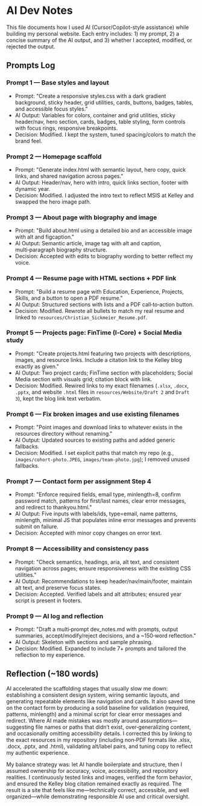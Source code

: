 # AI Dev Notes

This file documents how I used AI (Cursor/Copilot-style assistance) while building my personal website. Each entry includes: 1) my prompt, 2) a concise summary of the AI output, and 3) whether I accepted, modified, or rejected the output.

## Prompts Log

### Prompt 1 — Base styles and layout
- Prompt: "Create a responsive styles.css with a dark gradient background, sticky header, grid utilities, cards, buttons, badges, tables, and accessible focus styles."
- AI Output: Variables for colors, container and grid utilities, sticky header/nav, hero section, cards, badges, table styling, form controls with focus rings, responsive breakpoints.
- Decision: Modified. I kept the system, tuned spacing/colors to match the brand feel.

### Prompt 2 — Homepage scaffold
- Prompt: "Generate index.html with semantic layout, hero copy, quick links, and shared navigation across pages."
- AI Output: Header/nav, hero with intro, quick links section, footer with dynamic year.
- Decision: Modified. I adjusted the intro text to reflect MSIS at Kelley and swapped the hero image path.

### Prompt 3 — About page with biography and image
- Prompt: "Build about.html using a detailed bio and an accessible image with alt and figcaption."
- AI Output: Semantic article, image tag with alt and caption, multi‑paragraph biography structure.
- Decision: Accepted with edits to biography wording to better reflect my voice.

### Prompt 4 — Resume page with HTML sections + PDF link
- Prompt: "Build a resume page with Education, Experience, Projects, Skills, and a button to open a PDF resume."
- AI Output: Structured sections with lists and a PDF call‑to‑action button.
- Decision: Modified. Rewrote all bullets to match my real resume and linked to `resources/Christian_Sickmeier_Resume.pdf`.

### Prompt 5 — Projects page: FinTime (I‑Core) + Social Media study
- Prompt: "Create projects.html featuring two projects with descriptions, images, and resource links. Include a citation link to the Kelley blog exactly as given."
- AI Output: Two project cards; FinTime section with placeholders; Social Media section with visuals grid; citation block with link.
- Decision: Modified. Rewired links to my exact filenames (`.xlsx`, `.docx`, `.pptx`, and website `.html` files in `resources/Website/Draft 2` and `Draft 3`), kept the blog link text verbatim.

### Prompt 6 — Fix broken images and use existing filenames
- Prompt: "Point images and download links to whatever exists in the resources directory without renaming."
- AI Output: Updated sources to existing paths and added generic fallbacks.
- Decision: Modified. I set explicit paths that match my repo (e.g., `images/cohort-photo.JPEG`, `images/team-photo.jpg`); I removed unused fallbacks.

### Prompt 7 — Contact form per assignment Step 4
- Prompt: "Enforce required fields, email type, minlength=8, confirm password match, patterns for first/last names, clear error messages, and redirect to thankyou.html."
- AI Output: Five inputs with labels/ids, type=email, name patterns, minlength, minimal JS that populates inline error messages and prevents submit on failure.
- Decision: Accepted with minor copy changes on error text.

### Prompt 8 — Accessibility and consistency pass
- Prompt: "Check semantics, headings, aria, alt text, and consistent navigation across pages; ensure responsiveness with the existing CSS utilities."
- AI Output: Recommendations to keep header/nav/main/footer, maintain alt text, and preserve focus states.
- Decision: Accepted. Verified labels and alt attributes; ensured year script is present in footers.

### Prompt 9 — AI log and reflection
- Prompt: "Draft a multi‑prompt dev_notes.md with prompts, output summaries, accept/modify/reject decisions, and a ~150‑word reflection."
- AI Output: Skeleton with sections and sample phrasing.
- Decision: Modified. Expanded to include 7+ prompts and tailored the reflection to my experience.

## Reflection (~180 words)
AI accelerated the scaffolding stages that usually slow me down: establishing a consistent design system, wiring semantic layouts, and generating repeatable elements like navigation and cards. It also saved time on the contact form by producing a solid baseline for validation (required, patterns, minlength) and a minimal script for clear error messages and redirect. Where AI made mistakes was mostly around assumptions—suggesting file names or paths that didn’t exist, over‑generalizing content, and occasionally omitting accessibility details. I corrected this by linking to the exact resources in my repository (including non‑PDF formats like .xlsx, .docx, .pptx, and .html), validating alt/label pairs, and tuning copy to reflect my authentic experience.

My balance strategy was: let AI handle boilerplate and structure, then I assumed ownership for accuracy, voice, accessibility, and repository realities. I continuously tested links and images, verified the form behavior, and ensured the Kelley blog citation remained exactly as required. The result is a site that feels like me—technically correct, accessible, and well organized—while demonstrating responsible AI use and critical oversight.
